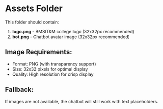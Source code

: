 # Assets Folder

This folder should contain:

1. **logo.png** - BMSIT&M college logo (32x32px recommended)
2. **bot.png** - Chatbot avatar image (32x32px recommended)

## Image Requirements:
- Format: PNG (with transparency support)
- Size: 32x32 pixels for optimal display
- Quality: High resolution for crisp display

## Fallback:
If images are not available, the chatbot will still work with text placeholders.